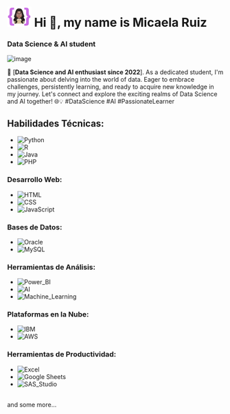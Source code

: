 # ![](https://github.com/devmicaelaruiz/devmicaelaruiz/blob/afc1f22151a2f77213063661776f6b14e9f787c0/logo.png) Hi 👋, my name is Micaela Ruiz
### Data Science & AI student

![image](https://github.com/devmicaelaruiz/devmicaelaruiz/assets/151589350/40a49319-a2f6-42da-992c-a7ba460b101c)

🚀 [**Data Science and AI enthusiast since 2022**]. As a dedicated student, I'm passionate about delving into the world of data. Eager to embrace challenges, persistently learning, and ready to acquire new knowledge in my journey. Let's connect and explore the exciting realms of Data Science and AI together! 🌐💡 #DataScience #AI #PassionateLearner

## Habilidades Técnicas:
- ![Python](https://img.shields.io/badge/Python-yellow?style=for-the-badge&logo=python&logoColor=white&labelColor=101010)
- ![R](https://img.shields.io/badge/R-276DC3?style=for-the-badge&logo=r&logoColor=white&labelColor=101010)
- ![Java](https://img.shields.io/badge/Java-007396?style=for-the-badge&logo=java&logoColor=white&labelColor=101010)
- ![PHP](https://img.shields.io/badge/PHP-777BB4?style=for-the-badge&logo=php&logoColor=white&labelColor=101010)

### Desarrollo Web:
- ![HTML](https://img.shields.io/badge/HTML-E34F26?style=for-the-badge&logo=html5&logoColor=white&labelColor=101010)
- ![CSS](https://img.shields.io/badge/CSS-1572B6?style=for-the-badge&logo=css3&logoColor=white&labelColor=101010)
- ![JavaScript](https://img.shields.io/badge/JavaScript-F7DF1E?style=for-the-badge&logo=javascript&logoColor=white&labelColor=101010)

### Bases de Datos:
- ![Oracle](https://img.shields.io/badge/Oracle-F80000?style=for-the-badge&logo=oracle&logoColor=white&labelColor=101010)
- ![MySQL](https://img.shields.io/badge/MySQL-4479A1?style=for-the-badge&logo=mysql&logoColor=white&labelColor=101010)

### Herramientas de Análisis:
- ![Power_BI](https://img.shields.io/badge/Power_BI-F2C811?style=for-the-badge&logo=power-bi&logoColor=white&labelColor=101010)
- ![AI](https://img.shields.io/badge/AI-2DA9E1?style=for-the-badge&logo=artificial-intelligence&logoColor=white&labelColor=101010)
- ![Machine_Learning](https://img.shields.io/badge/Machine_Learning-48B6F1?style=for-the-badge&logo=machine-learning&logoColor=white&labelColor=101010)

### Plataformas en la Nube:
- ![IBM](https://img.shields.io/badge/IBM-0538AB?style=for-the-badge&logo=ibm&logoColor=white&labelColor=101010)
- ![AWS](https://img.shields.io/badge/AWS-232F3E?style=for-the-badge&logo=amazon-aws&logoColor=white&labelColor=101010)

### Herramientas de Productividad:
- ![Excel](https://img.shields.io/badge/Excel-217346?style=for-the-badge&logo=microsoft-excel&logoColor=white&labelColor=101010)
- ![Google Sheets](https://img.shields.io/badge/Google_Sheets-34A853?style=for-the-badge&logo=google-sheets&logoColor=white&labelColor=101010)
- ![SAS_Studio](https://img.shields.io/badge/SAS_Studio-B34936?style=for-the-badge&logo=sas&logoColor=white&labelColor=101010)

</br>
and some more...
